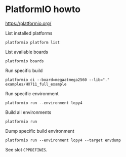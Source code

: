 # PlatformIO howto

https://platformio.org/


List installed platforms

    platformio platform list


List available boards

    platformio boards


Run specific build

    platformio ci --board=megaatmega2560 --lib="." examples/HX711_full_example


Run specific environment

    platformio run --environment lopy4


Build all environments

    platformio run


Dump specific build environment

    platformio run --environment lopy4 --target envdump

See slot `CPPDEFINES`.
